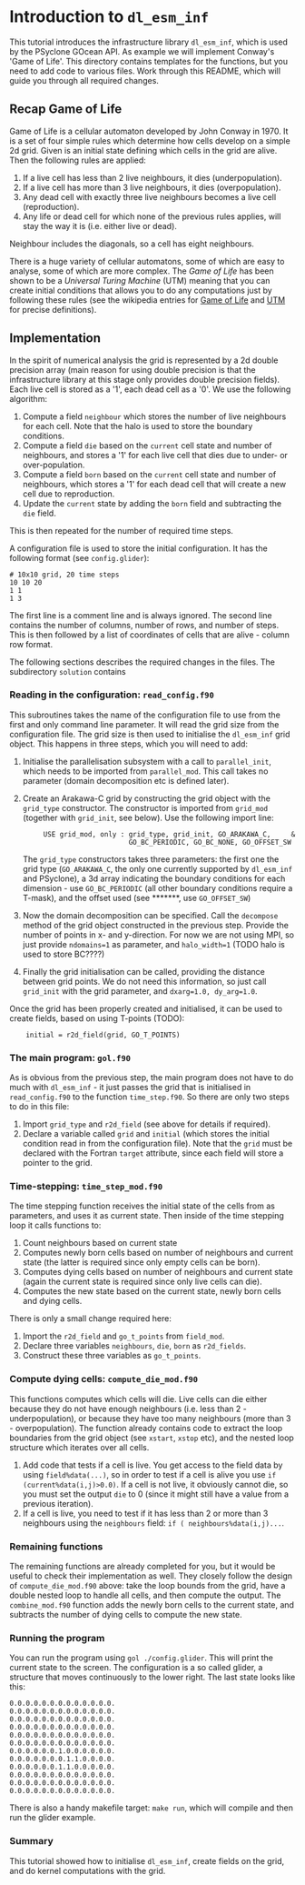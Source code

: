 # Introduction to ``dl_esm_inf``

This tutorial introduces the infrastructure library
``dl_esm_inf``, which is used by the PSyclone
GOcean API. As example we will implement Conway's
'Game of Life'. This directory contains templates for
the functions, but you need to add code to various files.
Work through this README, which will guide you through
all required changes.

## Recap Game of Life
Game of Life is a cellular automaton developed by John
Conway in 1970. It is a set of four simple rules which
determine how cells develop on a simple 2d grid.
Given is an initial state defining which cells in the
grid are alive. Then the following rules are applied:

1. If a live cell has less than 2 live
   neighbours, it dies (underpopulation).
2. If a live cell has more than 3 live
   neighbours, it dies (overpopulation).
3. Any dead cell with exactly three live neighbours 
   becomes a live cell (reproduction).
4. Any life or dead cell for which none of the
   previous rules applies, will stay the way it is
   (i.e. either live or dead).

Neighbour includes the diagonals, so a cell has eight
neighbours.

There is a huge variety of cellular automatons, some of
which are easy to analyse, some of which are more complex.
The _Game of Life_ has been shown to be a _Universal Turing
Machine_ (UTM) meaning that you can create initial conditions
that allows you to do any computations just by following
these rules (see the wikipedia entries for
[Game of Life](https://en.wikipedia.org/wiki/Conway%27s_Game_of_Life) and
[UTM](https://en.wikipedia.org/wiki/Universal_Turing_machine) for
precise definitions).


## Implementation
In the spirit of numerical analysis the grid is represented
by a 2d double precision array (main reason for using double
precision is that the infrastructure library at this stage
only provides double precision fields). Each live cell is
stored as a '1', each dead cell as a '0'. We use the following
algorithm:

1. Compute a field ``neighbour`` which stores the number of live
   neighbours for each cell. Note that the halo is used to store
   the boundary conditions.
2. Compute a field ``die`` based on the ``current`` cell state
   and number of neighbours, and stores a '1' for each live cell
   that dies due to under- or over-population.
3. Compute a field ``born`` based on the ``current`` cell state
   and number of neighbours, which stores a '1' for each dead
   cell that will create a new cell due to reproduction.
3. Update the ``current`` state by adding the ``born`` field
   and subtracting the ``die`` field.

This is then repeated for the number of required time steps.

A configuration file is used to store the initial configuration. It
has the following format (see ``config.glider``):

    # 10x10 grid, 20 time steps
    10 10 20
    1 1
    1 3

The first line is a comment line and is always ignored. The second
line contains the number of columns, number of rows, and number
of steps. This is then followed by a list of coordinates of cells
that are alive - column row format.

The following sections describes the required changes in the files.
The subdirectory ``solution`` contains 

### Reading in the configuration: ``read_config.f90``
This subroutines takes the name of the configuration file to use
from the first and only command line parameter. It will read
the grid size from the configuration file. The grid size is then
used to initialise the ``dl_esm_inf`` grid object. This happens
in three steps, which you will need to add:
1. Initialise the parallelisation subsystem with a call to 
   ``parallel_init``, which needs to be imported from 
   ``parallel_mod``. This call takes no parameter (domain
   decomposition etc is defined later).
2. Create an Arakawa-C grid by constructing the grid object
   with the ``grid_type`` constructor. The constructor is
   imported from ``grid_mod`` (together with ``grid_init``, see
   below). Use the following import line:
   ```Fortran
        USE grid_mod, only : grid_type, grid_init, GO_ARAKAWA_C,     &
                             GO_BC_PERIODIC, GO_BC_NONE, GO_OFFSET_SW
   ```
   The ``grid_type`` constructors takes three parameters: the first
   one the grid type (``GO_ARAKAWA_C``, the only one currently supported
   by ``dl_esm_inf`` and PSyclone), a 3d array indicating the
   boundary conditions for each dimension - use ``GO_BC_PERIODIC``
   (all other boundary conditions require a T-mask), and the offset
   used (see *******, use ``GO_OFFSET_SW``)

3. Now the domain decomposition can be specified. Call the ``decompose``
   method of the grid object constructed in the previous step. Provide
   the number of points in x- and y-direction. For now we are not using
   MPI, so just provide ``ndomains=1`` as parameter, and ``halo_width=1``
   (TODO halo is used to store BC????)

4. Finally the grid initialisation can be called, providing the
   distance between grid points. We do not need this information,
   so just call ``grid_init`` with the grid parameter, and
   ``dxarg=1.0, dy_arg=1.0``.

Once the grid has been properly created and initialised, it can be
used to create fields, based on using T-points (TODO):

```Fortran
    initial = r2d_field(grid, GO_T_POINTS)
```


### The main program: ``gol.f90``
As is obvious from the previous step, the main program does not have to do
much with ``dl_esm_inf`` - it just passes the grid that is initialised
in ``read_config.f90`` to the function ``time_step.f90``. So there are only
two steps to do in this file:

1. Import ``grid_type`` and ``r2d_field`` (see above for details if required).
2. Declare a variable called ``grid`` and ``initial`` (which stores the initial
   condition read in from the configuration file). Note that the ``grid`` must
   be declared with the Fortran ``target`` attribute, since each field will
   store a pointer to the grid.

### Time-stepping: ``time_step_mod.f90``
The time stepping function receives the initial state of the cells from as
parameters, and uses it as current state. Then inside of the time stepping
loop it calls functions to:
1. Count neighbours based on current state
2. Computes newly born cells based on number of neighbours and current state
   (the latter is required since only empty cells can be born).
3. Computes dying cells based on number of neighbours and current state (again
   the current state is required since only live cells can die).
4. Computes the new state based on the current state, newly born cells and
   dying cells.

There is only a small change required here:
1. Import the ``r2d_field`` and ``go_t_points`` from ``field_mod``.
2. Declare three variables ``neighbours``, ``die``, ``born`` as ``r2d_fields``.
3. Construct these three variables as ``go_t_points``.

### Compute dying cells: ``compute_die_mod.f90``
This functions computes which cells will die. Live cells can die either because
they do not have enough neighbours (i.e. less than 2 - underpopulation), or
because they have too many neighbours (more than 3 - overpopulation). The function
already contains code to extract the loop boundaries from the grid object
(see ``xstart``, ``xstop`` etc), and the nested loop structure which iterates
over all cells.
1. Add code that tests if a cell is live. You get access to the field data by
   using ``field%data(...)``, so in order to test if a cell is alive you
   use ``if (current%data(i,j)>0.0)``. If a cell is not live, it obviously
   cannot die, so you must set the output ``die`` to 0 (since it might still
   have a value from a previous iteration).
2. If a cell is live, you need to test if it has less than 2 or more than 3
   neighbours using the ``neighbours`` field: ``if ( neighbours%data(i,j)...``.

### Remaining functions
The remaining functions are already completed for you, but it would be useful
to check their implementation as well. They closely follow the design of
``compute_die_mod.f90`` above: take the loop bounds from the grid, have
a double nested loop to handle all cells, and then compute the output. The
``combine_mod.f90`` function adds the newly born cells to the current state,
and subtracts the number of dying cells to compute the new state.

### Running the program
You can run the program using ``gol ./config.glider``. This will print
the current state to the screen. The configuration is a so called glider,
a structure that moves continuously to the lower right. The last state
looks like this:
```
0.0.0.0.0.0.0.0.0.0.0.0.0.
0.0.0.0.0.0.0.0.0.0.0.0.0.
0.0.0.0.0.0.0.0.0.0.0.0.0.
0.0.0.0.0.0.0.0.0.0.0.0.0.
0.0.0.0.0.0.0.0.0.0.0.0.0.
0.0.0.0.0.0.0.0.0.0.0.0.0.
0.0.0.0.0.0.1.0.0.0.0.0.0.
0.0.0.0.0.0.0.1.1.0.0.0.0.
0.0.0.0.0.0.1.1.0.0.0.0.0.
0.0.0.0.0.0.0.0.0.0.0.0.0.
0.0.0.0.0.0.0.0.0.0.0.0.0.
0.0.0.0.0.0.0.0.0.0.0.0.0.
```
There is also a handy makefile target:
``make run``, which will compile and then run the glider example.

### Summary
This tutorial showed how to initialise ``dl_esm_inf``, create fields on
the grid, and do kernel computations with the grid.
